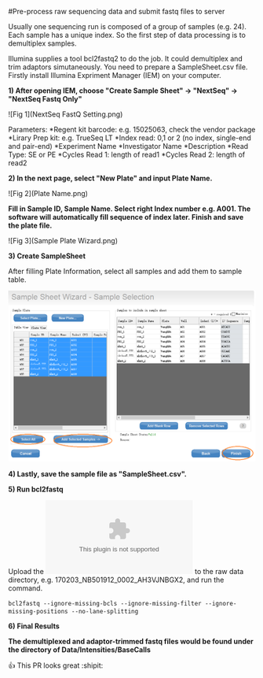 #Pre-process raw sequencing data and submit fastq files to server

Usually one sequencing run is composed of a group of samples (e.g. 24). Each sample has a unique index. So the first step of data 
processing is to demultiplex samples.

Illumina supplies a tool bcl2fastq2 to do the job. It could demultiplex and trim adaptors simutaneously. 
You need to prepare a SampleSheet.csv file. Firstly install Illumina Expriment Manager (IEM) on your computer.

**1) After opening IEM, choose "Create Sample Sheet" -> "NextSeq" -> "NextSeq Fastq Only"**

![Fig 1](NextSeq FastQ Setting.png)

Parameters:
*Regent kit barcode: e.g. 15025063, check the vendor package
*Lirary Prep kit: e.g. TrueSeq LT
*Index read: 0,1 or 2 (no index, single-end and pair-end)
*Experiment Name
*Investigator Name
*Description
*Read Type: SE or PE
*Cycles Read 1: length of read1
*Cycles Read 2: length of read2

**2) In the next page, select "New Plate" and input Plate Name.**

![Fig 2](Plate Name.png)

**Fill in Sample ID, Sample Name. Select right Index number e.g. A001. The software will automatically fill sequence of index later.
Finish and save the plate file.**

![Fig 3](Sample Plate Wizard.png)
   
**3) Create SampleSheet**

After filling Plate Information, select all samples and add them to sample table.

![Fig 4](SampleSelection.png)

**4) Lastly, save the sample file as "SampleSheet.csv".**

**5) Run bcl2fastq**

  Upload the ![SampleSheet.csv](SampleSheet.csv) to the raw data directory, e.g. 170203_NB501912_0002_AH3VJNBGX2, and run the command.
  
  ```
  bcl2fastq --ignore-missing-bcls --ignore-missing-filter --ignore-missing-positions --no-lane-splitting

  ```
  
  **6) Final Results**
  
  **The demultiplexed and adaptor-trimmed fastq files would be found under the directory of Data/Intensities/BaseCalls**
  
  
   :+1: This PR looks great :shipit:

